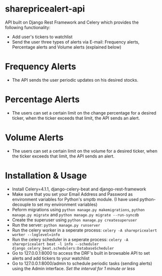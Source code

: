 # sharepricealert-api
API built on Django Rest Framework and Celery which provides the following functionality:
- Add user's tickers to watchlist
- Send the user three types of alerts via E-mail: Frequency alerts, Percentage alerts and Volume alerts (explained below) 

# Frequency Alerts 
- The API sends the user periodic updates on his desired stocks. 

# Percentage Alerts
- The users can set a certain limit on the change percentage for a desired ticker, when the ticker exceeds that limit, the API sends an alert. 

# Volume Alerts
- The users can set a certain limit on the volume for a desired ticker, when the ticker exceeds that limit, the API sends an alert. 

# Installation & Usage 
- Install Celery=4.1.1, django-celery-beat and django-rest-framework
- Make sure that you set your Email Address and Password as environment variables for Python's smptb module. (I have used python-decouple to set my environment variables) 
- Peform migrations using `python manage.py makemigrations`, `python manage.py migrate` and `python manage.py migrate --run-syncdb` 
- Create the superuser using `python manage.py createsuperuser`
- Run the server: `python manage.py runserver` 
- Run the celery worker in a seperate process: `celery -A sharepricealert worker --loglevel=info`
- Run the celery scheduler in a seperate process: `celery -A sharepricealert beat -l info --scheduler django_celery_beat.schedulers:DatabaseScheduler`
- Go to 127.0.0.1:8000 to access the DRF's built in browsable API to set alerts and add tickers to your watchlist 
- Go to 127.0.0.1:8000/admin to schedule periodic tasks (sending alerts) using the Admin interface. *Set the interval for 1 minute or less*
 
